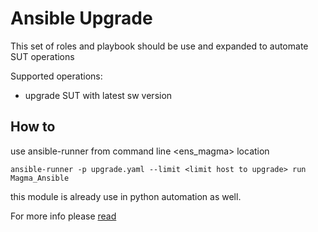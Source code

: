 # Ansible Upgrade

This set of roles and playbook should be use and expanded to automate SUT operations

Supported operations:

- upgrade SUT with latest sw version

## How to

use ansible-runner from command line <ens_magma> location

`ansible-runner -p upgrade.yaml --limit <limit host to upgrade> run Magma_Ansible`

this module is already use in python automation as well.

For more info please [read](https://ansible-runner.readthedocs.io/en/stable/intro.html)
